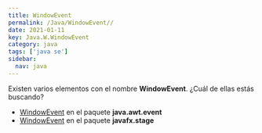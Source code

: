 ```yaml
---
title: WindowEvent
permalink: /Java/WindowEvent//
date: 2021-01-11
key: Java.W.WindowEvent
category: java
tags: ['java se']
sidebar: 
  nav: java
---
```


Existen varios elementos con el nombre **WindowEvent**. ¿Cuál de ellas estás buscando?
<ul>
<li><a href="/Java/WindowEvent-java-awt-event/">WindowEvent</a> en el paquete <strong>java.awt.event</strong></li>
<li><a href="/Java/WindowEvent-javafx-stage/">WindowEvent</a> en el paquete <strong>javafx.stage</strong></li>
<ul>
